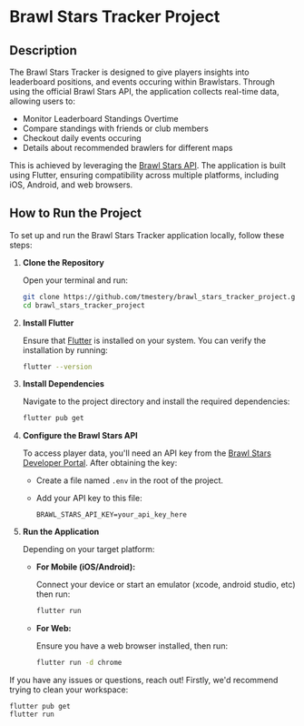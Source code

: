 # Brawl Stars Tracker Project

## Description

The Brawl Stars Tracker is designed to give players insights into leaderboard positions, and events occuring within Brawlstars. Through using the official Brawl Stars API, the application collects real-time data, allowing users to:

- Monitor Leaderboard Standings Overtime
- Compare standings with friends or club members
- Checkout daily events occuring
- Details about recommended brawlers for different maps

This is achieved by leveraging the [Brawl Stars API](https://developer.brawlstars.com/).
The application is built using Flutter, ensuring compatibility across multiple platforms, including iOS, Android, and web browsers.

## How to Run the Project

To set up and run the Brawl Stars Tracker application locally, follow these steps:

1. **Clone the Repository**

   Open your terminal and run:

   ```bash
   git clone https://github.com/tmestery/brawl_stars_tracker_project.git
   cd brawl_stars_tracker_project
   ```

2. **Install Flutter**

   Ensure that [Flutter](https://flutter.dev/docs/get-started/install) is installed on your system. You can verify the installation by running:

   ```bash
   flutter --version
   ```

3. **Install Dependencies**

   Navigate to the project directory and install the required dependencies:

   ```bash
   flutter pub get
   ```

4. **Configure the Brawl Stars API**

   To access player data, you'll need an API key from the [Brawl Stars Developer Portal](https://developer.brawlstars.com/). After obtaining the key:

   - Create a file named `.env` in the root of the project.
   - Add your API key to this file:

     ```
     BRAWL_STARS_API_KEY=your_api_key_here
     ```

5. **Run the Application**

   Depending on your target platform:

   - **For Mobile (iOS/Android):**

     Connect your device or start an emulator (xcode, android studio, etc) then run:

     ```bash
     flutter run
     ```

   - **For Web:**

     Ensure you have a web browser installed, then run:

     ```bash
     flutter run -d chrome
     ```
     
If you have any issues or questions, reach out! Firstly, we'd recommend trying to clean your workspace:

   ```flutter clean
   flutter pub get
   flutter run
   ```
